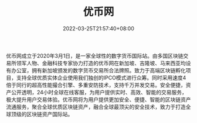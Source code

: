 ﻿---
weight: 
title: "优币网"
description: "优币网成立于2020年3月1日，是…"
date: 2022-03-25T21:57:40+08:00
lastmod: 2022-03-25T16:45:40+08:00
draft: false
authors: ["Metabd"]
featuredImage: "youbiwang.webp"
link: ""
tags: ["交易所","优币网"]
categories: ["navigation"]
navigation: ["交易所"]
lightgallery: true
toc: true
pinned: false
recommend: false
recommend1: false
---
优币网成立于2020年3月1日，是一家全球性的数字货币国际站。由多国区块链交易所领军人物、金融科技专家协力打造的优币网在新加坡、吉隆坡、马来西亚均设有办公室，拥有新加坡颁发的数字货币交易所合法牌照。致力于高端区块链孵化项目，支持全球优质实体企业使用我们独创的IPCO模式进行众筹。同时采用速度4倍于同行的超高性能撮合引擎、多重安防技术，支持千万并发交易。安全便捷，资产公开透明，24小时全球在线客服，为用户提供实时、高效、智能的交易服务，极大提升用户交易体验。优币网将为用户提供更加安全、便捷、智能的区块链资产流通服务，聚合全球优质区块链资产，融合全球最顶尖的安全技术，致力于打造全球顶级的区块链资产国际站。
